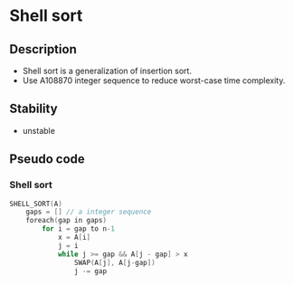 # Shell sort

## Description
+ Shell sort is a generalization of insertion sort.
+ Use A108870 integer sequence to reduce worst-case time complexity.

## Stability
+ unstable

## Pseudo code

### Shell sort

```cpp
SHELL_SORT(A)
    gaps = [] // a integer sequence
    foreach(gap in gaps)
        for i = gap to n-1
            x = A[i]
            j = i
            while j >= gap && A[j - gap] > x
                SWAP(A[j], A[j-gap])
                j -= gap
```
